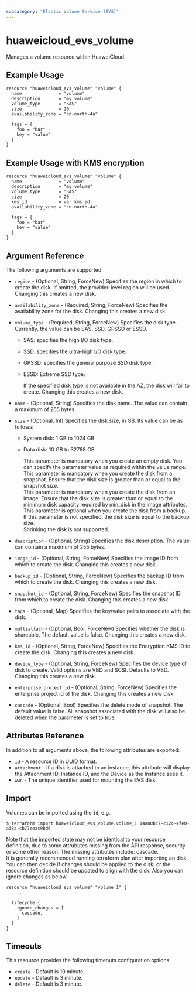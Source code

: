 ```yaml
---
subcategory: "Elastic Volume Service (EVS)"
---
```


# huaweicloud_evs_volume

Manages a volume resource within HuaweiCloud.

## Example Usage

```hcl
resource "huaweicloud_evs_volume" "volume" {
  name              = "volume"
  description       = "my volume"
  volume_type       = "SAS"
  size              = 20
  availability_zone = "cn-north-4a"

  tags = {
    foo = "bar"
    key = "value"
  }
}
```

## Example Usage with KMS encryption

```hcl
resource "huaweicloud_evs_volume" "volume" {
  name              = "volume"
  description       = "my volume"
  volume_type       = "SAS"
  size              = 20
  kms_id            = var.kms_id
  availability_zone = "cn-north-4a"

  tags = {
    foo = "bar"
    key = "value"
  }
}
```

## Argument Reference

The following arguments are supported:

* `region` - (Optional, String, ForceNew) Specifies the region in which to create the disk.
    If omitted, the provider-level region will be used.
    Changing this creates a new disk.

* `availability_zone` - (Required, String, ForceNew) Specifies the availability zone for the disk.
    Changing this creates a new disk.

* `volume_type` - (Required, String, ForceNew) Specifies the disk type.
    Currently, the value can be SAS, SSD, GPSSD or ESSD.
  + SAS: specifies the high I/O disk type.
  + SSD: specifies the ultra-high I/O disk type.
  + GPSSD: specifies the general purpose SSD disk type.
  + ESSD: Extreme SSD type.

    If the specified disk type is not available in the AZ, the disk will fail to create.
    Changing this creates a new disk.

* `name` - (Optional, String) Specifies the disk name. The value can contain a maximum of 255 bytes.

* `size` - (Optional, Int) Specifies the disk size, in GB. Its value can be as follows:
  + System disk: 1 GB to 1024 GB
  + Data disk: 10 GB to 32768 GB

    This parameter is mandatory when you create an empty disk. You can specify the parameter value as required within
    the value range.
    <br>This parameter is mandatory when you create the disk from a snapshot. Ensure that the disk size is greater
    than or equal to the snapshot size.
    <br>This parameter is mandatory when you create the disk from an image. Ensure that the disk size is greater than
    or equal to the minimum disk capacity required by min_disk in the image attributes.
    <br>This parameter is optional when you create the disk from a backup. If this parameter is not specified, the
    disk size is equal to the backup size.
    <br>Shrinking the disk is not supported.

* `description` - (Optional, String) Specifies the disk description. The value can contain a maximum of 255 bytes.

* `image_id` - (Optional, String, ForceNew) Specifies the image ID from which to create the disk.
    Changing this creates a new disk.

* `backup_id` - (Optional, String, ForceNew) Specifies the backup ID from which to create the disk.
    Changing this creates a new disk.

* `snapshot_id` - (Optional, String, ForceNew) Specifies the snapshot ID from which to create the disk.
    Changing this creates a new disk.

* `tags` - (Optional, Map) Specifies the key/value pairs to associate with the disk.

* `multiattach` - (Optional, Bool, ForceNew) Specifies whether the disk is shareable. The default value is false.
    Changing this creates a new disk.

* `kms_id` - (Optional, String, ForceNew) Specifies the Encryption KMS ID to create the disk.
    Changing this creates a new disk.

* `device_type` - (Optional, String, ForceNew) Specifies the device type of disk to create.
    Valid options are VBD and SCSI. Defaults to VBD.
    Changing this creates a new disk.

* `enterprise_project_id` - (Optional, String, ForceNew) Specifies the enterprise project id of the disk.
    Changing this creates a new disk.

* `cascade` - (Optional, Bool) Specifies the delete mode of snapshot. The default value is false.
    All snapshot associated with the disk will also be deleted when the parameter is set to true.

## Attributes Reference

In addition to all arguments above, the following attributes are exported:

* `id` - A resource ID in UUID format.
* `attachment` - If a disk is attached to an instance, this attribute will display the Attachment ID, Instance ID,
    and the Device as the Instance sees it.
* `wwn` - The unique identifier used for mounting the EVS disk.

## Import

Volumes can be imported using the `id`, e.g.

```
$ terraform import huaweicloud_evs_volume.volume_1 14a80bc7-c12c-4fe0-a38a-cb77eeac9bd6
```
Note that the imported state may not be identical to your resource definition, due to some attrubutes missing from the
API response, security or some other reason. The missing attributes include: cascade.
<br>It is generally recommended running terraform plan after importing an disk.
<br>You can then decide if changes should be applied to the disk, or the resource definition should be updated to
align with the disk. Also you can ignore changes as below.
```
resource "huaweicloud_evs_volume" "volume_1" {
    ...

  lifecycle {
    ignore_changes = [
      cascade,
    ]
  }
}
```

## Timeouts
This resource provides the following timeouts configuration options:
* `create` - Default is 10 minute.
* `update` - Default is 3 minute.
* `delete` - Default is 3 minute.

